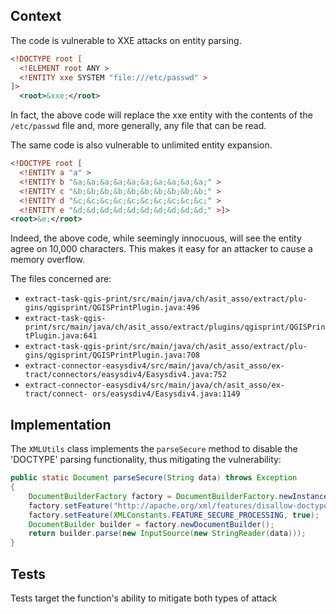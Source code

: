 ## Context

The code is vulnerable to XXE attacks on entity parsing.

```xml
<!DOCTYPE root [  
  <!ELEMENT root ANY > 
  <!ENTITY xxe SYSTEM "file:///etc/passwd" >
]>
  <root>&xxe;</root>
```
 
 In fact, the above code will replace the xxe entity with the contents of the `/etc/passwd` file and, more generally, any file that can be read.

The same code is also vulnerable to unlimited entity expansion.

```xml
<!DOCTYPE root [  
  <!ENTITY a "a" >  
  <!ENTITY b "&a;&a;&a;&a;&a;&a;&a;&a;&a;&a;" >  
  <!ENTITY c "&b;&b;&b;&b;&b;&b;&b;&b;&b;&b;" >  
  <!ENTITY d "&c;&c;&c;&c;&c;&c;&c;&c;&c;&c;" >  
  <!ENTITY e "&d;&d;&d;&d;&d;&d;&d;&d;&d;&d;" >]>  
<root>&e;</root>
```

Indeed, the above code, while seemingly innocuous, will see the entity agree on 10,000 characters. This makes it easy for an attacker to cause a memory overflow.

The files concerned are:
* `extract-task-qgis-print/src/main/java/ch/asit_asso/extract/plu- gins/qgisprint/QGISPrintPlugin.java:496`
* `extract-task-qgis-print/src/main/java/ch/asit_asso/extract/plugins/qgisprint/QGISPrintPlugin.java:641`
* `extract-task-qgis-print/src/main/java/ch/asit_asso/extract/plu- gins/qgisprint/QGISPrintPlugin.java:708`
* `extract-connector-easysdiv4/src/main/java/ch/asit_asso/ex- tract/connectors/easysdiv4/Easysdiv4.java:752`
* `extract-connector-easysdiv4/src/main/java/ch/asit_asso/ex- tract/connect- ors/easysdiv4/Easysdiv4.java:1149`

## Implementation

The `XMLUtils` class implements the `parseSecure` method to disable the 'DOCTYPE' parsing functionality, thus mitigating the vulnerability:

```java
public static Document parseSecure(String data) throws Exception  
{  
    DocumentBuilderFactory factory = DocumentBuilderFactory.newInstance();  
    factory.setFeature("http://apache.org/xml/features/disallow-doctype-decl", true);  
    factory.setFeature(XMLConstants.FEATURE_SECURE_PROCESSING, true);  
    DocumentBuilder builder = factory.newDocumentBuilder();  
    return builder.parse(new InputSource(new StringReader(data)));  
}
```

## Tests

Tests target the function's ability to mitigate both types of attack